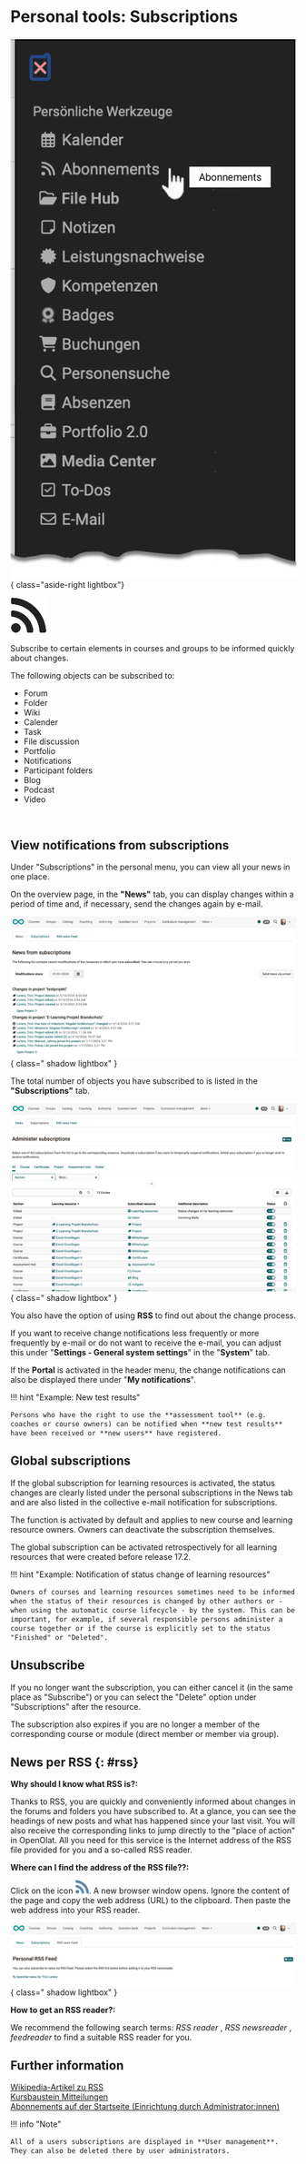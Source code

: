 # Personal tools: Subscriptions

![pers_menu_subscriptions_v2_de.png](assets/pers_menu_subscriptions_v2_de.png){ class="aside-right lightbox"}

![icon_subscriptions.png](assets/icon_subscriptions.png)


Subscribe to certain elements in courses and groups to be informed quickly about changes.

The following objects can be subscribed to: 

  * Forum 
  * Folder 
  * Wiki 
  * Calender
  * Task
  * File discussion
  * Portfolio
  * Notifications
  * Participant folders
  * Blog
  * Podcast
  * Video 

<br>

## View notifications from subscriptions

Under "Subscriptions" in the personal menu, you can view all your news in one place.

On the overview page, in the **"News"** tab, you can display changes within a period of time and, if necessary, send the changes again by e-mail.

![subscriptions_news_v1_en.png](assets/subscriptions_news_v1_en.png){ class=" shadow lightbox" }

The total number of objects you have subscribed to is listed in the **"Subscriptions"** tab.

![subscriptions_subscriptions_v1_en.png](assets/subscriptions_subscriptions_v1_en.png){ class=" shadow lightbox" }

You also have the option of using **RSS** to find out about the change process.



If you want to receive change notifications less frequently or more frequently by e-mail or do not want to receive the e-mail, you can adjust this under "**Settings - General system settings**" in the "**System**" tab.

If the **Portal** is activated in the header menu, the change notifications can also be displayed there under "**My notifications**".

!!! hint "Example: New test results"

    Persons who have the right to use the **assessment tool** (e.g. coaches or course owners) can be notified when **new test results** have been received or **new users** have registered.



## Global subscriptions

If the global subscription for learning resources is activated, the status changes are clearly listed under the personal subscriptions in the News tab and are also listed in the collective e-mail notification for subscriptions.

The function is activated by default and applies to new course and learning resource owners. Owners can deactivate the subscription themselves.

The global subscription can be activated retrospectively for all learning resources that were created before release 17.2.


!!! hint "Example: Notification of status change of learning resources"

    Owners of courses and learning resources sometimes need to be informed when the status of their resources is changed by other authors or - when using the automatic course lifecycle - by the system. This can be important, for example, if several responsible persons administer a course together or if the course is explicitly set to the status "Finished" or "Deleted".



## Unsubscribe

If you no longer want the subscription, you can either cancel it (in the same place as "Subscribe") or you can select the "Delete" option under "Subscriptions" after the resource.

The subscription also expires if you are no longer a member of the corresponding course or module (direct member or member via group).



## News per RSS {: #rss}

**Why should I know what RSS is?:**

Thanks to RSS, you are quickly and conveniently informed about changes in the forums and folders you have subscribed to. At a glance, you can see the headings of new posts and what has happened since your last visit. You will also receive the corresponding links to jump directly to the "place of action" in OpenOlat. All you need for this service is the Internet address of the RSS file provided for you and a so-called RSS reader.

 **Where can I find the address of the RSS file??:**

Click on the icon ![](assets/icon_rss_small.png). A new browser window opens. Ignore the content of the page and copy the web address (URL) to the clipboard. Then paste the web address into your RSS reader.

![subscriptions_rss_v1_en.png](assets/subscriptions_rss_v1_en.png){ class=" shadow lightbox" }


 **How to get an RSS reader?:**

We recommend the following search terms: _RSS reader_ , _RSS newsreader_ ,
_feedreader_ to find a suitable RSS reader for you.


## Further information

[Wikipedia-Artikel zu RSS](http://en.wikipedia.org/wiki/Rss_feed)<br>
[Kursbaustein Mitteilungen](../learningresources/Course_Element_Notifications.md)<br>
[Abonnements auf der Startseite (Einrichtung durch Administrator:innen)](../../manual_admin/administration/Landing_pages.md)


!!! info "Note"

    All of a users subscriptions are displayed in **User management**. They can also be deleted there by user administrators.




